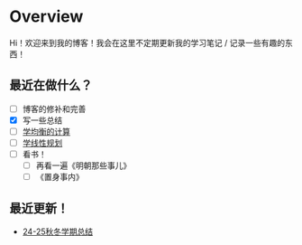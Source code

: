 # Overview

Hi！欢迎来到我的博客！我会在这里不定期更新我的学习笔记 / 记录一些有趣的东西！

## 最近在做什么？

- [ ] 博客的修补和完善
- [x] 写一些总结
- [ ] [学均衡的计算](computing_eco/24-25class/equilibrium/index.md)
- [ ] [学线性规划](math/LinearProgramming/index.md)
- [ ] 看书！
    - [ ] 再看一遍《明朝那些事儿》
    - [ ] 《置身事内》

## 最近更新！

- [24-25秋冬学期总结](misc/summary/24-25_first_summary.md)

